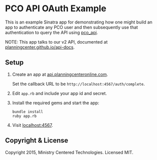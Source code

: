 # PCO API OAuth Example

This is an example Sinatra app for demonstrating how one might build an app to authenticate any PCO user
and then subsequently use that authentication to query the API using [pco_api](https://github.com/planningcenter/pco_api_ruby).

NOTE: This app talks to our v2 API, documented at [planningcenter.github.io/api-docs](https://planningcenter.github.io/api-docs).

## Setup

1. Create an app at [api.planningcenteronline.com](https://api.planningcenteronline.com/oauth/applications).

   Set the callback URL to be `http://localhost:4567/auth/complete`.

2. Edit `app.rb` and include your app id and secret.

3. Install the required gems and start the app:

   ```
   bundle install
   ruby app.rb
   ```

4. Visit [localhost:4567](http://localhost:4567).

## Copyright & License

Copyright 2015, Ministry Centered Technologies. Licensed MIT.
